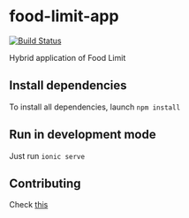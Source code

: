 # food-limit-app

[![Build Status](https://travis-ci.org/food-limit/food-limit-app.svg?branch=master)](https://travis-ci.org/food-limit/food-limit-app)

Hybrid application of Food Limit

## Install dependencies

To install all dependencies, launch ``npm install``

## Run in development mode

Just run ``ionic serve``

## Contributing

Check [this](CONTRIBUTING.md)
